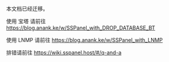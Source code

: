 本文档已经迁移。

使用 宝塔 请前往 https://blog.anank.ke/w/SSPanel_with_DROP_DATABASE_BT

使用 LNMP 请前往 https://blog.anank.ke/w/SSPanel_with_LNMP

排错请前往 https://wiki.sspanel.host/#/q-and-a